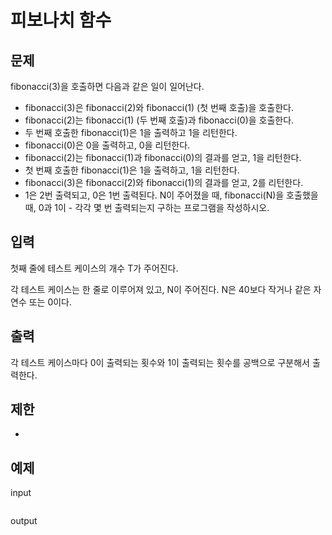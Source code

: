 # 피보나치 함수

## 문제

fibonacci(3)을 호출하면 다음과 같은 일이 일어난다.

- fibonacci(3)은 fibonacci(2)와 fibonacci(1) (첫 번째 호출)을 호출한다.
- fibonacci(2)는 fibonacci(1) (두 번째 호출)과 fibonacci(0)을 호출한다.
- 두 번째 호출한 fibonacci(1)은 1을 출력하고 1을 리턴한다.
- fibonacci(0)은 0을 출력하고, 0을 리턴한다.
- fibonacci(2)는 fibonacci(1)과 fibonacci(0)의 결과를 얻고, 1을 리턴한다.
- 첫 번째 호출한 fibonacci(1)은 1을 출력하고, 1을 리턴한다.
- fibonacci(3)은 fibonacci(2)와 fibonacci(1)의 결과를 얻고, 2를 리턴한다.
- 1은 2번 출력되고, 0은 1번 출력된다. N이 주어졌을 때, fibonacci(N)을 호출했을 때, 0과 1이 - 각각 몇 번 출력되는지 구하는 프로그램을 작성하시오.

## 입력

첫째 줄에 테스트 케이스의 개수 T가 주어진다.

각 테스트 케이스는 한 줄로 이루어져 있고, N이 주어진다. N은 40보다 작거나 같은 자연수 또는 0이다.

## 출력

각 테스트 케이스마다 0이 출력되는 횟수와 1이 출력되는 횟수를 공백으로 구분해서 출력한다.

## 제한 

- 

## 예제

input
``` 
```
output
``` 
```

